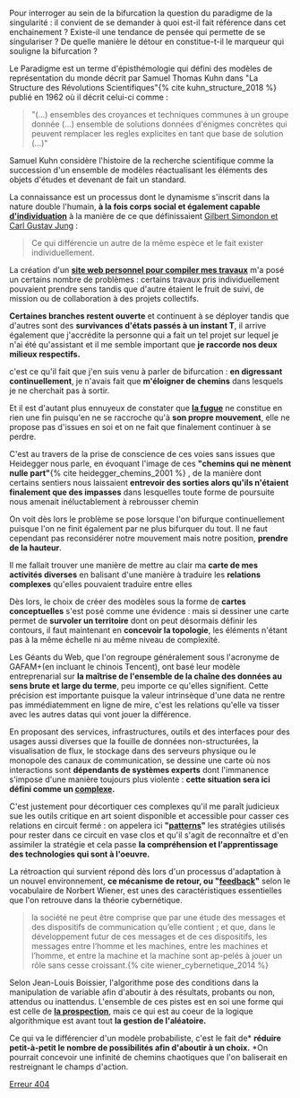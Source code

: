 Pour interroger au sein de la bifurcation la question du paradigme de la singularité : il convient de se demander à quoi est-il fait référence dans cet enchainement ? Existe-il une tendance de pensée qui permette de se singulariser ? De quelle manière le détour en constitue-t-il le marqueur qui souligne la bifurcation ?

Le Paradigme est un terme d'épisthémologie qui défini des modèles de représentation du monde décrit par Samuel Thomas Kuhn dans "La Structure des Révolutions Scientifiques"{% cite kuhn_structure_2018 %} publié en 1962 où il décrit celui-ci comme :

>"(...) ensembles des croyances et techniques communes à un groupe donnée (...) ensemble de solutions données d'énigmes concrètes qui peuvent remplacer les regles explicites en tant que base de solution (...)"

Samuel Kuhn considère l'histoire de la recherche scientifique comme la succession d'un ensemble de modèles réactualisant les éléments des objets d'études et devenant de fait un standard.

La connaissance est un processus dont le dynamisme s'inscrit dans la nature double l'humain, **à la fois corps social et également capable [d'individuation](https://bifurcation.etxetxe.fr/7-annexes/lexique/)** à la manière de ce que définissaient [Gilbert Simondon et Carl Gustav Jung](https://www.cairn.info/revue-societes-2011-1-page-105.htm#) :

>Ce qui différencie un autre de la même espèce et le fait exister individuellement.

La création d'un **[site web personnel pour compiler mes travaux](https://monsite.etxetxe.fr)** m'a posé un certains nombre de problèmes : certains travaux pris individuellement pouvaient prendre sens tandis que d'autre étaient le fruit de suivi, de mission ou de collaboration à des projets collectifs.

**Certaines branches restent ouverte** et continuent à se déployer tandis que d'autres sont des **survivances d'états passés à un instant T**, il arrive également que j'accrédite la personne qui a fait un tel projet sur lequel je n'ai été qu'assistant et il me semble important que **je raccorde nos deux milieux respectifs.**

c'est ce qu'il fait que j'en suis venu à parler de bifurcation : **en digressant continuellement**, je n'avais fait que **m'éloigner de chemins** dans lesquels je ne cherchait pas à sortir.

Et il est d'autant plus ennuyeux de constater que **[la fugue](https://bifurcation.etxetxe.fr/7-annexes/lexique/)** ne constitue en rien une fin puisqu'en ne se raccroche qu'à **son propre mouvement**, elle ne propose pas d'issues en soi et on ne fait que finalement continuer à se perdre.

C'est au travers de la prise de conscience de ces voies sans issues que Heidegger nous parle, en évoquant l'image de ces **"chemins qui ne mènent nulle part"**{% cite heidegger_chemins_2001 %} , de la manière dont certains sentiers nous laissaient **entrevoir des sorties alors qu'ils n'étaient finalement que des impasses** dans lesquelles toute forme de poursuite nous amenait inéluctablement à rebrousser chemin

On voit dès lors le problème se pose lorsque l'on bifurque continuellement puisque l'on ne finit également par ne plus bifurquer du tout. Il ne faut cependant pas reconsidérer notre mouvement mais notre position, **prendre de la hauteur**.

Il me fallait trouver une manière de mettre au clair ma **carte de mes activités diverses** en balisant d'une manière à traduire les **relations complexes** qu'elles pouvaient traduire entre elles

Dès lors, le choix de créer des modèles sous la forme de **cartes conceptuelles** s'est posé comme une évidence : mais si dessiner une carte permet de **survoler un territoire** dont on peut désormais définir les contours, il faut maintenant en **concevoir la topologie**, les éléments n'étant pas à la même échelle ni au même niveau de complexité.

Les Géants du Web, que l'on regroupe généralement sous l'acronyme de GAFAM+(en incluant le chinois Tencent), ont basé leur modèle entreprenarial sur **la maîtrise de l'ensemble de la chaîne des données au sens brute et large du terme**, peu importe ce qu'elles signifient. Cette précision est importante puisque la valeur intrinsèque d'une data ne rentre pas immédiatemment en ligne de mire, c'est les relations qu'elle va tisser avec les autres datas qui vont jouer la différence.

En proposant des services, infrastructures, outils et des interfaces pour des usages aussi diverses que la fouille de données non-structurées, la visualisation de flux, le stockage dans des serveurs physique ou le monopole des canaux de communication, se dessine une carte où nos interactions sont **dépendants de systèmes experts** dont l'immanence s'impose d'une manière toujours plus violente : **cette situation sera ici défini comme un [complexe](https://bifurcation.etxetxe.fr/7-annexes/lexique/).**

C'est justement pour décortiquer ces complexes qu'il me paraît judicieux sue les outils critique en art soient disponible et accessible pour casser ces relations en circuit fermé : on appelera ici **"[patterns](https://bifurcation.etxetxe.fr/7-annexes/lexique/)"** les stratégies utilisés pour rester dans ce circuit en vase clos et qu'il s'agit de reconnaître et d'en assimiler la stratégie et cela passe **la compréhension et l'apprentissage des technologies qui sont à l'oeuvre.**

La rétroaction qui survient répond dès lors d'un processus d'adaptation à un nouvel environnement, **ce mécanisme de retour, ou "[feedback](https://bifurcation.etxetxe.fr/7-annexes/lexique/)"** selon le vocabulaire de Norbert Wiener, est unes des caractéristiques essentielles que l'on retrouve dans la théorie cybernétique.

>la société ne peut être comprise que par une étude des messages et des dispositifs de communication qu’elle contient ; et que, dans le développement futur de ces messages et de ces dispositifs, les messages entre l’homme et les machines, entre les machines et l’homme, et entre la machine et la machine sont ap-pelés à jouer un rôle sans cesse croissant.{% cite wiener_cybernetique_2014 %}

Selon Jean-Louis Boissier, l'algorithme pose des conditions dans la manipulation de variable afin d'aboutir à des résultats, probants ou non, attendus ou inattendus. L'ensemble de ces pistes est en soi une forme qui est celle de **[la prospection](https://bifurcation.etxetxe.fr/7-annexes/lexique/)**, mais ce qui est au coeur de la logique algorithmique est avant tout **la gestion de l'aléatoire.**

Ce qui va le différencier d'un modèle probabiliste, c'est le fait de* **réduire petit-à-petit le nombre de possibilités afin d'aboutir à un choix.** *On pourrait concevoir une infinité de chemins chaotiques que l'on baliserait en restreignant le champs d'action.

[Erreur 404](https://bifurcation.etxetxe.fr/404.html)
